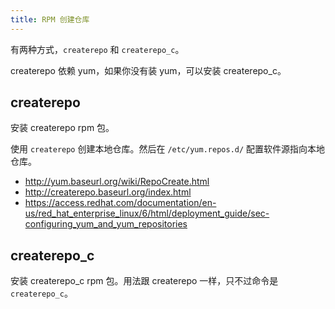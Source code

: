 ```yaml
---
title: RPM 创建仓库
---
```



有两种方式，`createrepo` 和 `createrepo_c`。

createrepo 依赖 yum，如果你没有装 yum，可以安装 createrepo_c。

## createrepo

安装 createrepo rpm 包。

使用 `createrepo` 创建本地仓库。然后在 `/etc/yum.repos.d/` 配置软件源指向本地仓库。

- http://yum.baseurl.org/wiki/RepoCreate.html
- http://createrepo.baseurl.org/index.html
- https://access.redhat.com/documentation/en-us/red_hat_enterprise_linux/6/html/deployment_guide/sec-configuring_yum_and_yum_repositories

## createrepo_c

安装 createrepo_c rpm 包。用法跟 createrepo 一样，只不过命令是 `createrepo_c`。
